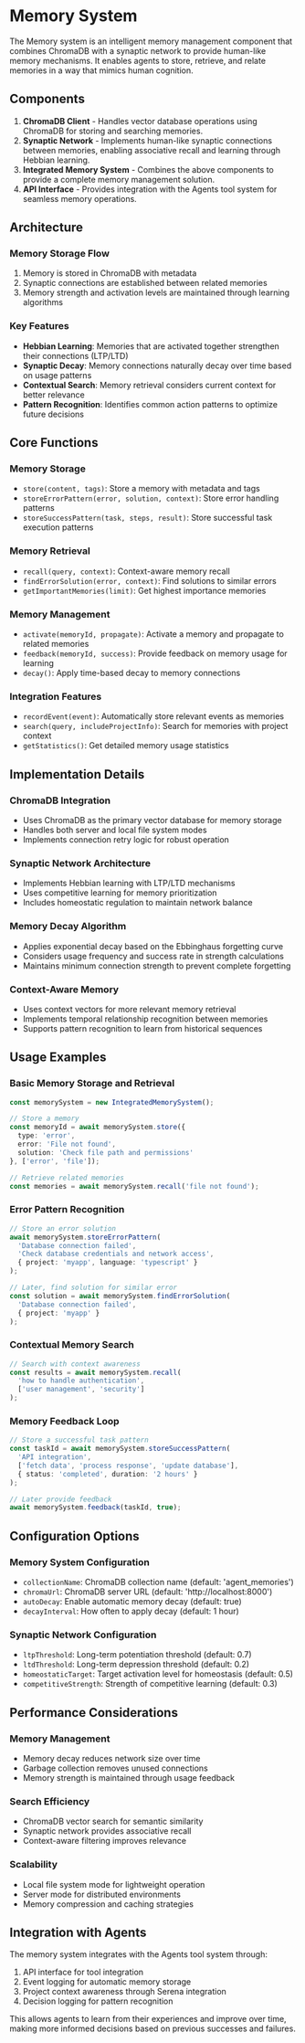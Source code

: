 # Memory System

The Memory system is an intelligent memory management component that combines ChromaDB with a synaptic network to provide human-like memory mechanisms. It enables agents to store, retrieve, and relate memories in a way that mimics human cognition.

## Components

1. **ChromaDB Client** - Handles vector database operations using ChromaDB for storing and searching memories.
2. **Synaptic Network** - Implements human-like synaptic connections between memories, enabling associative recall and learning through Hebbian learning.
3. **Integrated Memory System** - Combines the above components to provide a complete memory management solution.
4. **API Interface** - Provides integration with the Agents tool system for seamless memory operations.

## Architecture

### Memory Storage Flow
1. Memory is stored in ChromaDB with metadata
2. Synaptic connections are established between related memories
3. Memory strength and activation levels are maintained through learning algorithms

### Key Features
- **Hebbian Learning**: Memories that are activated together strengthen their connections (LTP/LTD)
- **Synaptic Decay**: Memory connections naturally decay over time based on usage patterns
- **Contextual Search**: Memory retrieval considers current context for better relevance
- **Pattern Recognition**: Identifies common action patterns to optimize future decisions

## Core Functions

### Memory Storage
- `store(content, tags)`: Store a memory with metadata and tags
- `storeErrorPattern(error, solution, context)`: Store error handling patterns
- `storeSuccessPattern(task, steps, result)`: Store successful task execution patterns

### Memory Retrieval
- `recall(query, context)`: Context-aware memory recall
- `findErrorSolution(error, context)`: Find solutions to similar errors
- `getImportantMemories(limit)`: Get highest importance memories

### Memory Management
- `activate(memoryId, propagate)`: Activate a memory and propagate to related memories
- `feedback(memoryId, success)`: Provide feedback on memory usage for learning
- `decay()`: Apply time-based decay to memory connections

### Integration Features
- `recordEvent(event)`: Automatically store relevant events as memories
- `search(query, includeProjectInfo)`: Search for memories with project context
- `getStatistics()`: Get detailed memory usage statistics

## Implementation Details

### ChromaDB Integration
- Uses ChromaDB as the primary vector database for memory storage
- Handles both server and local file system modes
- Implements connection retry logic for robust operation

### Synaptic Network Architecture
- Implements Hebbian learning with LTP/LTD mechanisms
- Uses competitive learning for memory prioritization
- Includes homeostatic regulation to maintain network balance

### Memory Decay Algorithm
- Applies exponential decay based on the Ebbinghaus forgetting curve
- Considers usage frequency and success rate in strength calculations
- Maintains minimum connection strength to prevent complete forgetting

### Context-Aware Memory
- Uses context vectors for more relevant memory retrieval
- Implements temporal relationship recognition between memories
- Supports pattern recognition to learn from historical sequences

## Usage Examples

### Basic Memory Storage and Retrieval
```typescript
const memorySystem = new IntegratedMemorySystem();

// Store a memory
const memoryId = await memorySystem.store({
  type: 'error',
  error: 'File not found',
  solution: 'Check file path and permissions'
}, ['error', 'file']);

// Retrieve related memories
const memories = await memorySystem.recall('file not found');
```

### Error Pattern Recognition
```typescript
// Store an error solution
await memorySystem.storeErrorPattern(
  'Database connection failed',
  'Check database credentials and network access',
  { project: 'myapp', language: 'typescript' }
);

// Later, find solution for similar error
const solution = await memorySystem.findErrorSolution(
  'Database connection failed',
  { project: 'myapp' }
);
```

### Contextual Memory Search
```typescript
// Search with context awareness
const results = await memorySystem.recall(
  'how to handle authentication',
  ['user management', 'security']
);
```

### Memory Feedback Loop
```typescript
// Store a successful task pattern
const taskId = await memorySystem.storeSuccessPattern(
  'API integration',
  ['fetch data', 'process response', 'update database'],
  { status: 'completed', duration: '2 hours' }
);

// Later provide feedback
await memorySystem.feedback(taskId, true);
```

## Configuration Options

### Memory System Configuration
- `collectionName`: ChromaDB collection name (default: 'agent_memories')
- `chromaUrl`: ChromaDB server URL (default: 'http://localhost:8000')
- `autoDecay`: Enable automatic memory decay (default: true)
- `decayInterval`: How often to apply decay (default: 1 hour)

### Synaptic Network Configuration
- `ltpThreshold`: Long-term potentiation threshold (default: 0.7)
- `ltdThreshold`: Long-term depression threshold (default: 0.2)
- `homeostaticTarget`: Target activation level for homeostasis (default: 0.5)
- `competitiveStrength`: Strength of competitive learning (default: 0.3)

## Performance Considerations

### Memory Management
- Memory decay reduces network size over time
- Garbage collection removes unused connections
- Memory strength is maintained through usage feedback

### Search Efficiency
- ChromaDB vector search for semantic similarity
- Synaptic network provides associative recall
- Context-aware filtering improves relevance

### Scalability
- Local file system mode for lightweight operation
- Server mode for distributed environments
- Memory compression and caching strategies

## Integration with Agents

The memory system integrates with the Agents tool system through:
1. API interface for tool integration
2. Event logging for automatic memory storage
3. Project context awareness through Serena integration
4. Decision logging for pattern recognition

This allows agents to learn from their experiences and improve over time, making more informed decisions based on previous successes and failures.